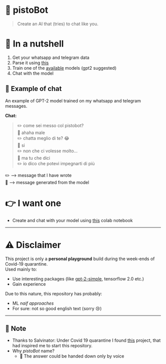 # 🤖 pistoBot

> Create an AI that (tries) to chat like you.

# 🥜 In a nutshell
1. Get your whatsapp and telegram data
2. Parse it using [this](https://github.com/GuardatiSimone/messaging-chat-parser)
3. Train one of the [available](https://github.com/GuardatiSimone/pistoBot/tree/master/pistoBot) models (gpt2 suggested)
4. Chat with the model

## 👀 Example of chat

An example of GPT-2 model trained on my whatsapp and telegram messages.

**Chat:**<br>
> :pencil2: come sei messo col pistobot?<br>
> :robot: ahaha male<br>
> :pencil2: chatta meglio di te? 😂 <br>
> :robot: si <br>
> :pencil2: non che ci volesse molto... <br>
> :robot: ma tu che dici <br>
> :pencil2: io dico che potevi impegnarti di più <br>

:pencil2: ⟶ message that I have wrote<br>
:robot: ⟶ message generated from the model<br>

# 👉 I want one
- Create and chat with your model using [this](https://colab.research.google.com/drive/1T4-Gk-mlAWJkX9RuRd3_EiS5JBP5UvyV?usp=sharing) colab notebook
 
---

# :warning: Disclaimer
This project is only a **personal playground** build during the week-ends of Covid-19 quarantine.<br>
Used mainly to:
- Use interesting packages (like [gpt-2-simple](https://github.com/minimaxir/gpt-2-simple), tensorflow 2.0 etc.)
- Gain experience

Due to this nature, this repository has probably: 
- ML _naif approaches_ 
- For sure: not so good english text (sorry 😢)


---
## 📝 Note
- Thanks to Salvinator: Under Covid 19 quarantine I found [this](https://salvinator.github.io/) project, 
that had inspired me to start this repository.
- Why _pistoBot_ name?
    - :crystal_ball: The answer could be handed down only by voice